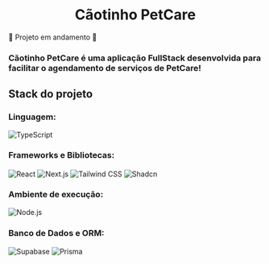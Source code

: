 <h1 align="center" style="font-weight: bold;">Cãotinho PetCare</h1>

<p>🚧 Projeto em andamento 🚧</p>

### Cãotinho PetCare é uma aplicação FullStack desenvolvida para facilitar o agendamento de serviços de PetCare!

## Stack do projeto
<div style="display:inline_block">
  <h3>Linguagem:</h3>
     <img align="center" alt="TypeScript" src="https://img.shields.io/badge/TypeScript-007ACC?style=for-the-badge&logo=typescript&logoColor=white"/>

  <h3>Frameworks e Bibliotecas:</h3>
    <img align="center" alt="React" src="https://img.shields.io/badge/React-20232A?style=for-the-badge&logo=react&logoColor=61DAFB"/>
    <img align="center" alt="Next.js" src="https://img.shields.io/badge/next%20js-000000?style=for-the-badge&logo=nextdotjs&logoColor=white"/>
    <img align="center" alt="Tailwind CSS" src="https://img.shields.io/badge/Tailwind_CSS-38B2AC?style=for-the-badge&logo=tailwind-css&logoColor=white"/>
    <img align="center" alt="Shadcn" src="https://img.shields.io/badge/shadcn%2Fui-000000?style=for-the-badge&logo=shadcnui&logoColor=white"/>

  <h3>Ambiente de execução:</h3>
    <img align="center" alt="Node.js" src="https://img.shields.io/badge/Node.js-43853D?style=for-the-badge&logo=node.js&logoColor=white"/>

  <h3>Banco de Dados e ORM:</h3>
    <img align="center" alt="Supabase" src="https://img.shields.io/badge/Supabase-181818?style=for-the-badge&logo=supabase&logoColor=white"/>
    <img align="center" alt="Prisma" src="https://img.shields.io/badge/Prisma-3982CE?style=for-the-badge&logo=Prisma&logoColor=white"/>
</div>


